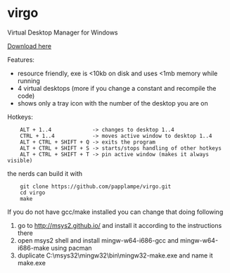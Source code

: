 virgo
=====
Virtual Desktop Manager for Windows

[Download here](https://github.com/papplampe/virgo/releases/download/v.1.4.2/virgo.zip)

Features:
- resource friendly, exe is <10kb on disk and uses <1mb memory while running
- 4 virtual desktops (more if you change a constant and recompile the code)
- shows only a tray icon with the number of the desktop you are on

Hotkeys:

        ALT + 1..4             -> changes to desktop 1..4
        CTRL + 1..4            -> moves active window to desktop 1..4
        ALT + CTRL + SHIFT + Q -> exits the program
        ALT + CTRL + SHIFT + S -> starts/stops handling of other hotkeys
        ALT + CTRL + SHIFT + T -> pin active window (makes it always visible)

the nerds can build it with

        git clone https://github.com/papplampe/virgo.git
        cd virgo
        make

If you do not have gcc/make installed you can change that doing following

1. go to http://msys2.github.io/ and install it according to the instructions there
2. open msys2 shell and install mingw-w64-i686-gcc and mingw-w64-i686-make using pacman
3. duplicate C:\msys32\mingw32\bin\mingw32-make.exe and name it make.exe

